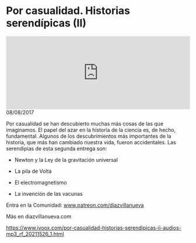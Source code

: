 # Por casualidad. Historias serendípicas (II)
<iframe id='audio_88903085' frameborder='0' allowfullscreen='' scrolling='no' height='200' style='width:100%;' src='https://www.ivoox.com/player_ej_20211526_6_1.html' loading='lazy'></iframe>08/08/2017

Por casualidad se han descubierto muchas más cosas de las que imaginamos. El papel del azar en la historia de la ciencia es, de hecho, fundamental. Algunos de los descubrimientos más importantes de la historia, que más han cambiado nuestra vida, fueron accidentales. Las serendipias de esta segunda entrega son:

 - Newton y la Ley de la gravitación universal

 - La pila de Volta

 - El electromagnetismo

 - La invención de las vacunas 

 Entra en la Comunidad: www.patreon.com/diazvillanueva

 Más en diazvillanueva.com

https://www.ivoox.com/por-casualidad-historias-serendipicas-ii-audios-mp3_rf_20211526_1.html
